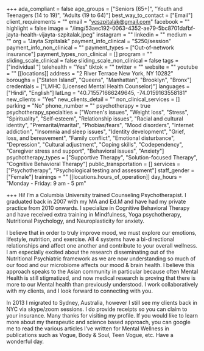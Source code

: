 +++
ada_compliant = false
age_groups = ["Seniors (65+)", "Youth and Teenagers (14 to 19)", "Adults (19 to 64)"]
best_way_to_contact = ["Email"]
client_requirements = ""
email = "vcszpitalak@gmail.com"
facebook = ""
highlight = false
image = "/img/53aec192-0063-4352-ae79-5bc8701dafbf-jayta-health-vijayta-szpitalak.jpeg"
instagram = ""
linkedin = ""
medium = ""
org = "Jayta Szpitalak"
payment_info_clinical = "$250/session"
payment_info_non_clinical = ""
payment_types = ["Out-of-network insurance"]
payment_types_non_clinical = []
program = ""
sliding_scale_clinical = false
sliding_scale_non_clinical = false
tags = ["individual "]
telehealth = "Yes"
tiktok = ""
twitter = ""
website = ""
youtube = ""
[[locations]]
address = "2 River Terrace New York, NY 10282"
boroughs = ["Staten Island", "Queens", "Manhattan", "Brooklyn", "Bronx"]
credentials = ["LMHC (Licensed Mental Health Counselor)"]
languages = ["Hindi", "English"]
latLng = "40.715571666249645, -74.0159163558181"
new_clients = "Yes"
new_clients_detail = ""
non_clinical_services = []
parking = "No"
phone_number = ""
psychotherapy = true
psychotherapy_specialties = ["Women's issues", "Weight loss", "Stress", "Spirituality", "Self-esteem", "Relationship issues", "Racial and cultural identity", "Premarital/marital", "Phobias/fears", "Mood disorders", "Internet addiction", "Insomnia and sleep issues", "Identity development", "Grief, loss, and bereavement", "Family conflict", "Emotional disturbance", "Depression", "Cultural adjustment", "Coping skills", "Codependency", "Caregiver stress and support", "Behavioral issues", "Anxiety"]
psychotherapy_types = ["Supportive Therapy", "Solution-focused Therapy", "Cognitive Behavioral Therapy"]
public_transportation = []
services = ["Psychotherapy", "Psychological testing and assessment"]
staff_gender = ["Female"]
trainings = ""
[[locations.hours_of_operation]]
day_hours = "Monday - Friday: 9 am - 5 pm"

+++
Hi! I’m a Columbia University trained Counseling Psychotherapist. I graduated back in 2007 with my MA and Ed.M and have had my private practice from 2010 onwards. I specialize in Cognitive Behavioral Therapy and have received extra training in Mindfulness, Yoga psychotherapy, Nutritional Psychology, and Neuroplasticity for anxiety.  
  
I believe that in order to truly improve mood, we must explore our emotions, lifestyle, nutrition, and exercise. All 4 systems have a bi-directional relationships and affect one another and contribute to your overall wellness. I am especially excited about the research disseminating out of the Nutritional Psychiatric framework as we are now understanding so much of our food and our microbiome affects our mood & brain health. I believe this approach speaks to the Asian community in particular because often Mental Health is still stigmatized, and now medical research is proving that there is more to our Mental health than previously understood. I work collaboratively with my clients, and I look forward to connecting with you.  
  
In 2013 I migrated to Sydney, Australia, however I still see my clients back in NYC via skype/zoom sessions. I do provide receipts so you can claim to your insurance. Many thanks for visiting my profile. If you would like to learn more about my therapeutic and science based approach, you can google me to read the various articles I’ve written for Mental Wellness in publications such as Vogue, Body & Soul, Teen Vogue, etc. Have a wonderful day.